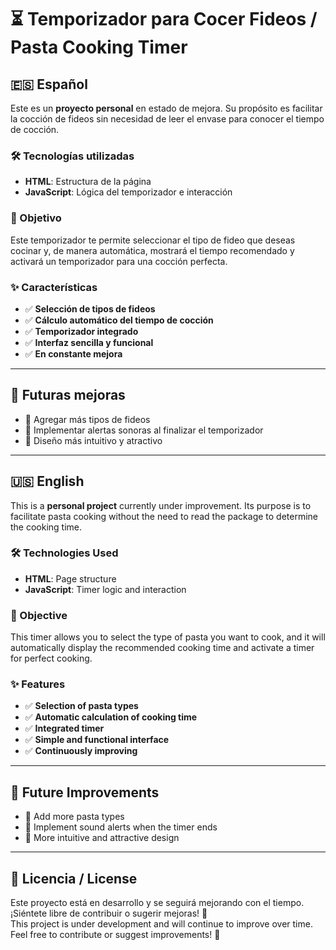 # ⏳ Temporizador para Cocer Fideos / Pasta Cooking Timer

## 🇪🇸 Español

Este es un **proyecto personal** en estado de mejora. Su propósito es facilitar la cocción de fideos sin necesidad de leer el envase para conocer el tiempo de cocción.

### 🛠 Tecnologías utilizadas

- **HTML**: Estructura de la página  
- **JavaScript**: Lógica del temporizador e interacción  

### 🎯 Objetivo

Este temporizador te permite seleccionar el tipo de fideo que deseas cocinar y, de manera automática, mostrará el tiempo recomendado y activará un temporizador para una cocción perfecta.

### ✨ Características

- ✅ **Selección de tipos de fideos**  
- ✅ **Cálculo automático del tiempo de cocción**  
- ✅ **Temporizador integrado**  
- ✅ **Interfaz sencilla y funcional**  
- ✅ **En constante mejora**  

---

## 🚀 Futuras mejoras

- 🔹 Agregar más tipos de fideos  
- 🔹 Implementar alertas sonoras al finalizar el temporizador  
- 🔹 Diseño más intuitivo y atractivo  

---

## 🇺🇸 English

This is a **personal project** currently under improvement. Its purpose is to facilitate pasta cooking without the need to read the package to determine the cooking time.

### 🛠 Technologies Used

- **HTML**: Page structure  
- **JavaScript**: Timer logic and interaction  

### 🎯 Objective

This timer allows you to select the type of pasta you want to cook, and it will automatically display the recommended cooking time and activate a timer for perfect cooking.

### ✨ Features

- ✅ **Selection of pasta types**  
- ✅ **Automatic calculation of cooking time**  
- ✅ **Integrated timer**  
- ✅ **Simple and functional interface**  
- ✅ **Continuously improving**  

---

## 🚀 Future Improvements

- 🔹 Add more pasta types  
- 🔹 Implement sound alerts when the timer ends  
- 🔹 More intuitive and attractive design  

---

## 📄 Licencia / License

Este proyecto está en desarrollo y se seguirá mejorando con el tiempo. ¡Siéntete libre de contribuir o sugerir mejoras! 🚀  
This project is under development and will continue to improve over time. Feel free to contribute or suggest improvements! 🚀
